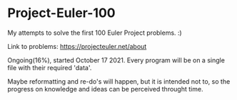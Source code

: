 # Project-Euler-100
My attempts to solve  the first 100 Euler Project problems. :)

Link to problems: https://projecteuler.net/about

Ongoing(16%), started October 17 2021.
Every program will be on a single file with their required 'data'.

Maybe reformatting and re-do's will happen, but it is intended not to, 
so the progress on knowledge and ideas can be perceived throught time.
